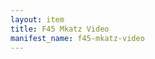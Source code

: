 ```yaml
---
layout: item
title: F45 Mkatz Video
manifest_name: f45-mkatz-video
---
```

<!-- Add an essay or interpretive material below this line,
using HTML or markdown.  Do not modify this file above this line -->
